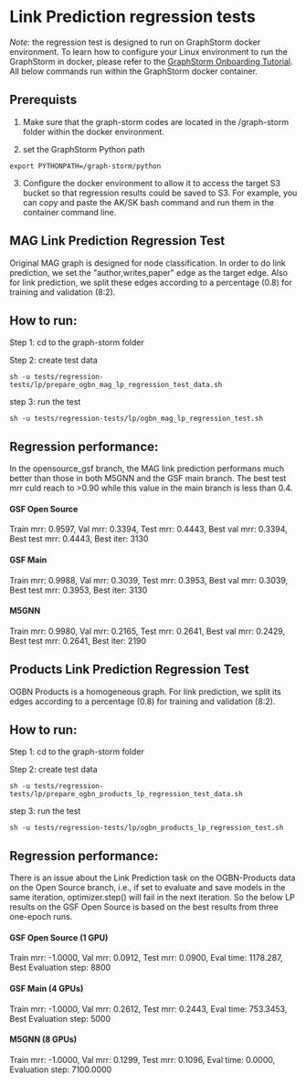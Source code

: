 # Link Prediction regression tests

*Note*: the regression test is designed to run on GraphStorm docker environment. To learn how to configure your Linux environment to run the GraphStorm in docker, please refer to the [GraphStorm Onboarding Tutorial](https://w.amazon.com/bin/view/AWS/AmazonAI/AIRE/GSF/OnboardTutorial). All below commands run within the GraphStorm docker container.

Prerequists
-----------
1. Make sure that the graph-storm codes are located in the /graph-storm folder within the docker environment.

2. set the GraphStorm Python path
```shell
export PYTHONPATH=/graph-storm/python
```

3. Configure the docker environment to allow it to access the target S3 bucket so that regression results could be saved to S3. For example, you can copy and paste the AK/SK bash command and run them in the container command line.


## MAG Link Prediction Regression Test
Original MAG graph is designed for node classification. In order to do link prediction, we set the "author,writes,paper" edge as the
target edge. Also for link prediction, we split these edges according to a percentage (0.8) for training and validation (8:2).


How to run:
-----------
Step 1: cd to the graph-storm folder

Step 2: create test data
```shell
sh -u tests/regression-tests/lp/prepare_ogbn_mag_lp_regression_test_data.sh
```

step 3: run the test
```shell
sh -u tests/regression-tests/lp/ogbn_mag_lp_regression_test.sh
```

Regression performance:
-----------------------
In the opensource_gsf branch, the MAG link prediction performans much better than those in both M5GNN and the GSF main branch. The best test mrr culd reach to >0.90 while this value in the main branch is less than 0.4.

#### GSF Open Source
Train mrr: 0.9597, Val mrr: 0.3394, Test mrr: 0.4443, 
Best val mrr: 0.3394, Best test mrr: 0.4443, Best iter: 3130

#### GSF Main
Train mrr: 0.9988, Val mrr: 0.3039, Test mrr: 0.3953, 
Best val mrr: 0.3039, Best test mrr: 0.3953, Best iter: 3130

#### M5GNN
Train mrr: 0.9980, Val mrr: 0.2165, Test mrr: 0.2641, 
Best val mrr: 0.2429, Best test mrr: 0.2641, Best iter: 2190


## Products Link Prediction Regression Test
OGBN Products is a homogeneous graph. For link prediction, we split its edges according to a percentage (0.8) for training and validation (8:2).


How to run:
-----------
Step 1: cd to the graph-storm folder

Step 2: create test data
```shell
sh -u tests/regression-tests/lp/prepare_ogbn_products_lp_regression_test_data.sh
```

step 3: run the test
```shell
sh -u tests/regression-tests/lp/ogbn_products_lp_regression_test.sh
```

Regression performance:
-----------------------
There is an issue about the Link Prediction task on the OGBN-Products data on the Open Source branch, i.e., if set to evaluate and save models in the same iteration, optimizer.step() will fail in the next iteration. So the below LP results on the GSF Open Source is based on the best results from three one-epoch runs.

#### GSF Open Source (1 GPU)
Train mrr: -1.0000, Val mrr: 0.0912, Test mrr: 0.0900, Eval time: 1178.287, Best Evaluation step: 8800

#### GSF Main (4 GPUs)
Train mrr: -1.0000, Val mrr: 0.2612, Test mrr: 0.2443, Eval time: 753.3453, Best Evaluation step: 5000

#### M5GNN (8 GPUs)
Train mrr: -1.0000, Val mrr: 0.1299, Test mrr: 0.1096, Eval time: 0.0000, Evaluation step: 7100.0000
